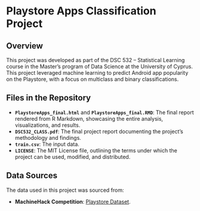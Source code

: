 # Playstore Apps Classification Project


## Overview

This project was developed as part of the DSC 532 – Statistical Learning course in the Master’s program of Data Science at the University of Cyprus. This project leveraged machine learning to predict Android
app popularity on the Playstore, with a focus on multiclass and binary classifications.
 
## Files in the Repository

- **`PlaystoreApps_final.html`** and **`PlaystoreApps_final.RMD`**: The final report rendered from R Markdown, showcasing the entire analysis, visualizations, and results.
- **`DSC532_CLASS.pdf`**: The final project report documenting the project’s methodology and findings.
- **`train.csv`**: The input data.
- **`LICENSE`**: The MIT License file, outlining the terms under which the project can be used, modified, and distributed.

## Data Sources

The data used in this project was sourced from:
- **MachineHack Competition**: [Playstore Dataset](https://machinehack.com/hackathons/playstore_app_downloads_prediction_weekend_hackathon_16/overview?fbclid=IwAR2AawYkaJ2RFt73R9nUGk7zLDV-rTqfih883OoSStjd0z5yeUIH_V4EBY8).
